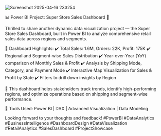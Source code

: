 ![Screenshot 2025-04-16 233254](https://github.com/user-attachments/assets/1fec9f71-d550-4014-8f86-b750afa5b7b4)

📊 Power BI Project: Super Store Sales Dashboard 🚀

Thrilled to share another dynamic data visualization project — the Super Store Sales Dashboard, built in Power BI to analyze comprehensive retail sales data across regions and segments.

🔹 Dashboard Highlights: ✔️ Total Sales: 1.6M, Orders: 22K, Profit: 175K
✔️ Regional and Segment-wise Sales Distribution
✔️ Year-over-Year (YoY) comparison of Monthly Sales & Profit
✔️ Analysis by Shipping Mode, Category, and Payment Mode
✔️ Interactive Map Visualization for Sales & Profit by State
✔️ Filters to drill down insights by Region

💼 This dashboard helps stakeholders track trends, identify high-performing regions, and optimize operations based on shipping and segment-wise performance.

📌 Tools Used: Power BI | DAX | Advanced Visualization | Data Modeling

Looking forward to your thoughts and feedback!
#PowerBI #DataAnalytics #BusinessIntelligence #DashboardDesign #DataVisualization #RetailAnalytics #SalesDashboard #ProjectShowcase
